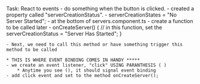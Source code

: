 
Task: React to events 
    - do something when the button is clicked.
        - created a property called "serverCreationStatus". 
            - serverCreationStates = "No Server Started";
    - at the bottom of servers.component.ts
        - create a function to be called later
            - onCreateServer() {
                // in this function, set the serverCreationStatus = "Server Has Started";
            }
    
    - Next, we need to call this method or have something trigger this method to be called
    
    * THIS IS WHERE EVENT BINDING COMES IN HANDY *****
    - we create an event listener, "click" USING PARANTHESIS ( )
        * Anytime you see (), it should signal event binding
    - add click event and set to the method onCreateServer(); 